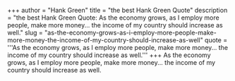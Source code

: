 +++
author = "Hank Green"
title = "the best Hank Green Quote"
description = "the best Hank Green Quote: As the economy grows, as I employ more people, make more money... the income of my country should increase as well."
slug = "as-the-economy-grows-as-i-employ-more-people-make-more-money-the-income-of-my-country-should-increase-as-well"
quote = '''As the economy grows, as I employ more people, make more money... the income of my country should increase as well.'''
+++
As the economy grows, as I employ more people, make more money... the income of my country should increase as well.
